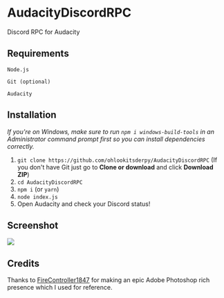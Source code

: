 # AudacityDiscordRPC
Discord RPC for Audacity

## Requirements
``Node.js``

``Git (optional)``

``Audacity``

## Installation
*If you're on Windows, make sure to run ``npm i windows-build-tools`` in an Administrator command prompt first so you can install dependencies correctly.*
1. ``git clone https://github.com/ohlookitsderpy/AudacityDiscordRPC`` (If you don't have Git just go to **Clone or download** and click **Download ZIP**)
2. ``cd AudacityDiscordRPC``
3. ``npm i`` (or ``yarn``)
4. ``node index.js``
5. Open Audacity and check your Discord status!

## Screenshot
<img src='https://u.derpyenterprises.org/OupF'>

## Credits
Thanks to [FireController1847](https://github.com/FireController1847/photoshop-rich-presence) for making an epic Adobe Photoshop rich presence which I used for reference.